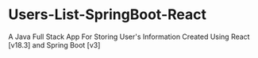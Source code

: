 # Users-List-SpringBoot-React
A Java Full Stack App For Storing User's Information Created Using React [v18.3] and Spring Boot [v3]

